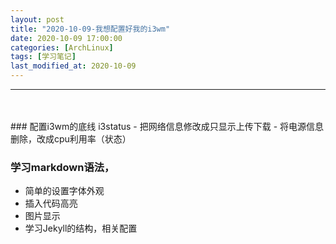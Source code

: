 ```yaml
---
layout: post
title: "2020-10-09-我想配置好我的i3wm"
date: 2020-10-09 17:00:00
categories: [ArchLinux]
tags: [学习笔记]
last_modified_at: 2020-10-09
---
```

<hr >
<br>
<br>
### 配置i3wm的底线 i3status
- 把网络信息修改成只显示上传下载 
- 将电源信息删除，改成cpu利用率（状态）

### 学习markdown语法，
- 简单的设置字体外观
- 插入代码高亮
- 图片显示
- 学习Jekyll的结构，相关配置